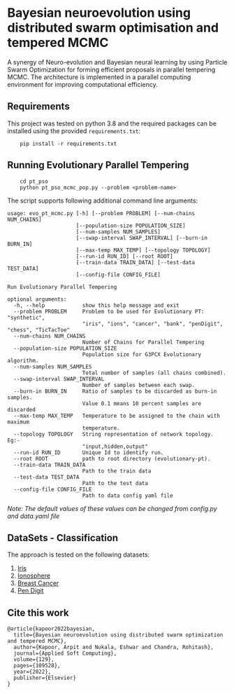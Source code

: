 # Bayesian neuroevolution using distributed swarm optimisation and tempered MCMC
A synergy of Neuro-evolution and Bayesian neural learning by using Particle Swarm Optimization for forming efficient proposals in parallel tempering MCMC. The architecture is implemented in a parallel computing environment for improving computational efficiency.

## Requirements
This project was tested on python 3.8 and the required packages can be installed using the provided `requirements.txt`:

```
    pip install -r requirements.txt
```

## Running Evolutionary Parallel Tempering
```
    cd pt_pso
    python pt_pso_mcmc_pop.py --problem <problem-name>
```

The script supports following additional command line arguments:
```
usage: evo_pt_mcmc.py [-h] [--problem PROBLEM] [--num-chains NUM_CHAINS]
                      [--population-size POPULATION_SIZE]
                      [--num-samples NUM_SAMPLES]
                      [--swap-interval SWAP_INTERVAL] [--burn-in BURN_IN]
                      [--max-temp MAX_TEMP] [--topology TOPOLOGY]
                      [--run-id RUN_ID] [--root ROOT]
                      [--train-data TRAIN_DATA] [--test-data TEST_DATA]
                      [--config-file CONFIG_FILE]

Run Evolutionary Parallel Tempering

optional arguments:
  -h, --help            show this help message and exit
  --problem PROBLEM     Problem to be used for Evolutionary PT: "synthetic",
                        "iris", "ions", "cancer", "bank", "penDigit", "chess", "TicTacToe"
  --num-chains NUM_CHAINS
                        Number of Chains for Parallel Tempering
  --population-size POPULATION_SIZE
                        Population size for G3PCX Evolutionary algorithm.
  --num-samples NUM_SAMPLES
                        Total number of samples (all chains combined).
  --swap-interval SWAP_INTERVAL
                        Number of samples between each swap.
  --burn-in BURN_IN     Ratio of samples to be discarded as burn-in samples.
                        Value 0.1 means 10 percent samples are discarded
  --max-temp MAX_TEMP   Temperature to be assigned to the chain with maximum
                        temperature.
  --topology TOPOLOGY   String representation of network topology. Eg:-
                        "input,hidden,output"
  --run-id RUN_ID       Unique Id to identify run.
  --root ROOT           path to root directory (evolutionary-pt).
  --train-data TRAIN_DATA
                        Path to the train data
  --test-data TEST_DATA
                        Path to the test data
  --config-file CONFIG_FILE
                        Path to data config yaml file
```

*Note: The default values of these values can be changed from config.py and data.yaml file*

## DataSets - Classification
The approach is tested on the following datasets:
1. [Iris](https://archive.ics.uci.edu/ml/datasets/iris)
2. [Ionosphere](https://archive.ics.uci.edu/ml/datasets/ionosphere)
3. [Breast Cancer](https://archive.ics.uci.edu/ml/datasets/breast+cancer+wisconsin+%28original%29)
4. [Pen Digit](https://archive.ics.uci.edu/ml/datasets/Pen-Based+Recognition+of+Handwritten+Digits)

## Cite this work
```
@article{kapoor2022bayesian,
  title={Bayesian neuroevolution using distributed swarm optimization and tempered MCMC},
  author={Kapoor, Arpit and Nukala, Eshwar and Chandra, Rohitash},
  journal={Applied Soft Computing},
  volume={129},
  pages={109528},
  year={2022},
  publisher={Elsevier}
}
```

